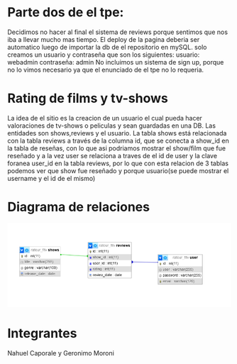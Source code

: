  # Parte dos de el tpe:
Decidimos no hacer al final el sistema de reviews porque sentimos que nos iba a llevar mucho mas tiempo. El deploy de la pagina deberia ser automatico luego de importar la db de el repositorio en mySQL.
solo creamos un usuario y contraseña que son los siguientes:
usuario: webadmin
contraseña: admin
No incluimos un sistema de sign up, porque no lo vimos necesario ya que el enunciado de el tpe no lo requeria.

 # Rating de films y tv-shows
La idea de el sitio es la creacion de un usuario el cual pueda hacer valoraciones de tv-shows o peliculas y sean guardadas en una DB. Las entidades son shows,reviews y el usuario.
La tabla shows está relacionada con la tabla reviews a través de la columna id, que se conecta a show_id en la tabla de reseñas, con lo que asi podriamos mostrar el show/film que fue reseñado y a la vez user se relaciona
a traves de el id de user y la clave foranea user_id en la tabla reviews, por lo que con esta relacion de 3 tablas podemos ver que show fue reseñado y porque usuario(se puede mostrar el username y el id de el mismo)
 # Diagrama de relaciones
![](https://github.com/NahuCaporale/Rating-movies/blob/master/Diagrama_relaciones_db.png)

 # Integrantes
 Nahuel Caporale y Geronimo Moroni
